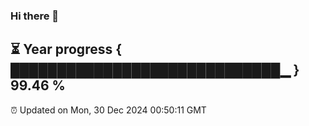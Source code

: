 ### Hi there 👋
⏳ Year progress { █████████████████████████████▁ } 99.46 %
---
⏰ Updated on Mon, 30 Dec 2024 00:50:11 GMT

